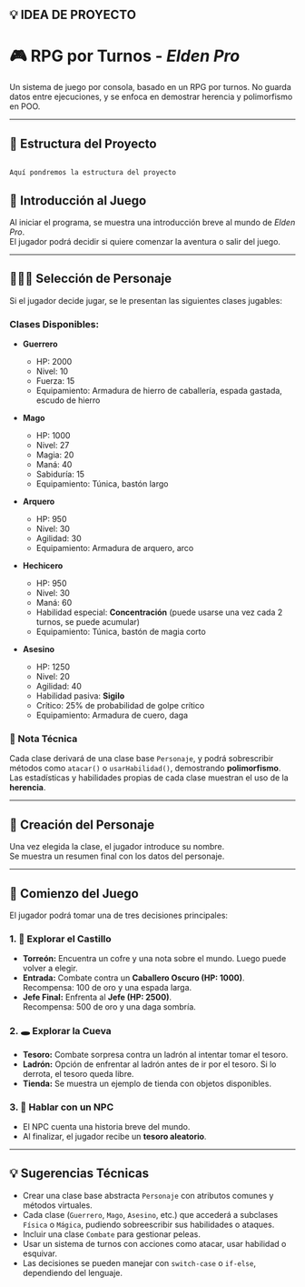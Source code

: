 ## 💡 IDEA DE PROYECTO

# 🎮 RPG por Turnos - *Elden Pro*

Un sistema de juego por consola, basado en un RPG por turnos. No guarda datos entre ejecuciones, y se enfoca en demostrar herencia y polimorfismo en POO.

---

## 📁 Estructura del Proyecto

```

Aquí pondremos la estructura del proyecto

```

## 🧙 Introducción al Juego

Al iniciar el programa, se muestra una introducción breve al mundo de *Elden Pro*.  
El jugador podrá decidir si quiere comenzar la aventura o salir del juego.

---

## 🧑‍🤝‍🧑 Selección de Personaje

Si el jugador decide jugar, se le presentan las siguientes clases jugables:

### Clases Disponibles:

- **Guerrero**
  - HP: 2000
  - Nivel: 10
  - Fuerza: 15
  - Equipamiento: Armadura de hierro de caballería, espada gastada, escudo de hierro

- **Mago**
  - HP: 1000
  - Nivel: 27
  - Magia: 20
  - Maná: 40
  - Sabiduría: 15
  - Equipamiento: Túnica, bastón largo

- **Arquero**
  - HP: 950
  - Nivel: 30
  - Agilidad: 30
  - Equipamiento: Armadura de arquero, arco

- **Hechicero**
  - HP: 950
  - Nivel: 30
  - Maná: 60
  - Habilidad especial: **Concentración** (puede usarse una vez cada 2 turnos, se puede acumular)
  - Equipamiento: Túnica, bastón de magia corto

- **Asesino**
  - HP: 1250
  - Nivel: 20
  - Agilidad: 40
  - Habilidad pasiva: **Sigilo**
  - Crítico: 25% de probabilidad de golpe crítico
  - Equipamiento: Armadura de cuero, daga

### 📌 Nota Técnica

Cada clase derivará de una clase base `Personaje`, y podrá sobrescribir métodos como `atacar()` o `usarHabilidad()`, demostrando **polimorfismo**. Las estadísticas y habilidades propias de cada clase muestran el uso de la **herencia**.

---

## 🧾 Creación del Personaje

Una vez elegida la clase, el jugador introduce su nombre.  
Se muestra un resumen final con los datos del personaje.

---

## 🎲 Comienzo del Juego

El jugador podrá tomar una de tres decisiones principales:

### 1. 🏰 Explorar el Castillo

- **Torreón:** Encuentra un cofre y una nota sobre el mundo. Luego puede volver a elegir.
- **Entrada:** Combate contra un **Caballero Oscuro (HP: 1000)**.  
  Recompensa: 100 de oro y una espada larga.
- **Jefe Final:** Enfrenta al **Jefe (HP: 2500)**.  
  Recompensa: 500 de oro y una daga sombría.

### 2. 🕳️ Explorar la Cueva

- **Tesoro:** Combate sorpresa contra un ladrón al intentar tomar el tesoro.
- **Ladrón:** Opción de enfrentar al ladrón antes de ir por el tesoro. Si lo derrota, el tesoro queda libre.
- **Tienda:** Se muestra un ejemplo de tienda con objetos disponibles.

### 3. 🧓 Hablar con un NPC

- El NPC cuenta una historia breve del mundo.
- Al finalizar, el jugador recibe un **tesoro aleatorio**.

---

## 💡 Sugerencias Técnicas

- Crear una clase base abstracta `Personaje` con atributos comunes y métodos virtuales.
- Cada clase (`Guerrero`, `Mago`, `Asesino`, etc.) que accederá a subclases `Física` o `Mágica`, 
  pudiendo sobreescribir sus habilidades o ataques.
- Incluir una clase `Combate` para gestionar peleas.
- Usar un sistema de turnos con acciones como atacar, usar habilidad o esquivar.
- Las decisiones se pueden manejar con `switch-case` o `if-else`, dependiendo del lenguaje.

